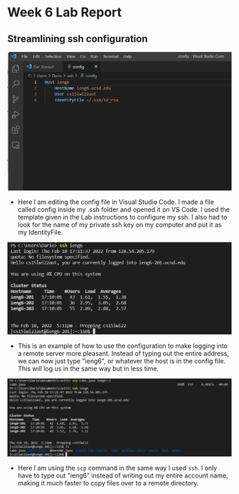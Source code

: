 # Week 6 Lab Report

## Streamlining ssh configuration

![Image](lab3-SS/sshConfig.png)
 - Here I am editing the config file in Visual Studio Code. I made a file called config inside my .ssh folder and opened it on VS Code. I used the template given in the Lab instructions to configure my ssh. I also had to look for the name of my private ssh key on my computer and put it as my IdentityFile.


![Image](lab3-SS/exampleSshConfig.png)
 - This is an example of how to use the configuration to make logging into a remote server more pleasant. Instead of typing out the entire address, we can now just type "ieng6", or whatever the host is in the config file. This will log us in the same way but in less time.


![Image](lab3-SS/scpConfig.png)
 - Here I am using the `scp` command in the same way I used `ssh`. I only have to type out "ieng6" instead of writing out my entire account name, making it much faster to copy files over to a remote directory.